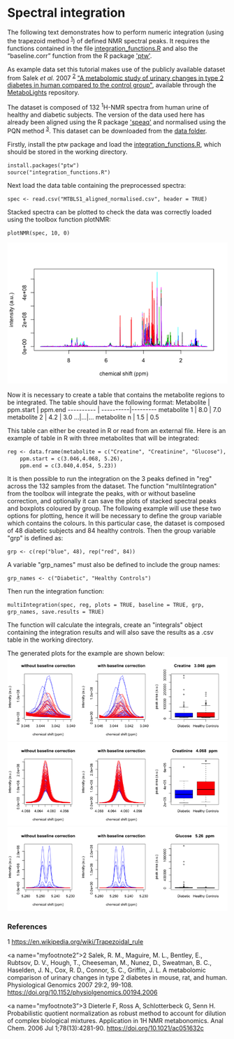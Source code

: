 # Spectral integration

The following text demonstrates how to perform numeric integration (using the trapezoid method <sup>[1](#myfootnote1)</sup>) of defined NMR spectral peaks.
It requires the functions contained in the file [integration_functions.R](https://github.com/gggraca/MAR/integration_functions.R) and also the “baseline.corr” function from the R package ['ptw'](https://cran.r-project.org/web/packages/ptw/index.html).

As example data set this tutorial makes use of the publicly available dataset from Salek *et al.* 2007 <sup>[2](#myfootnote2)</sup> 
["A metabolomic study of urinary changes in type 2 diabetes in human compared to the control group"](https://www.ebi.ac.uk/metabolights/MTBLS1/),
available through the [MetaboLights](https://www.ebi.ac.uk/metabolights/) repository. 

The dataset is composed of 132 <sup>1</sup>H-NMR spectra from human urine of healthy and diabetic subjects.
The version of the data used here has already been aligned using the R package ['speaq'](https://cran.r-project.org/web/packages/speaq/index.html) and normalised using the PQN method <sup>[3](#myfootnote3)</sup>. This dataset can be downloaded from the [data folder](/data/MTBLS1_aligned_normalised.csv).

Firstly, install the ptw package and load the [integration_functions.R](https://github.com/gggraca/MAR/integration_functions.R), which should be stored in the working directory.
```
install.packages("ptw")
source("integration_functions.R")
```
Next load the data table containing the preprocessed spectra:
```
spec <- read.csv("MTBLS1_aligned_normalised.csv", header = TRUE)
```
Stacked spectra can be plotted to check the data was correctly loaded using the toolbox function plotNMR:
```
plotNMR(spec, 10, 0)
```
![Stacked Spectra](/images/stacked_urine.png)

Now it is necessary to create a table that contains the metabolite regions to be integrated. The table should have the following format:
Metabolite | ppm.start | ppm.end
---------- | ----------|---------
metabolite 1 | 8.0 | 7.0  
metabolite 2 | 4.2 | 3.0 
...|...|...
metabolite n | 1.5 | 0.5

This table can either be created in R or read from an external file.
Here is an example of table in R with three metabolites that will be integrated:
```
reg <- data.frame(metabolite = c("Creatine", "Creatinine", "Glucose"), 
    ppm.start = c(3.046,4.068, 5.26), 
    ppm.end = c(3.040,4.054, 5.23)) 
```
It is then possible to run the integration on the 3 peaks defined in "reg" across the 132 samples from the dataset.
The function "multiIntegration" from the toolbox will integrate the peaks, with or without baseline correction, and optionally it can save the plots of stacked spectral peaks and boxplots coloured by group. 
The following example will use these two options for plotting, hence it will be necessary to define the group variable which contains the colours. In this particular case, the dataset is composed of 48 diabetic subjects and 84 healthy controls. Then the group variable "grp" is defined as: 
```
grp <- c(rep("blue", 48), rep("red", 84))
```
A variable "grp_names" must also be defined to include the group names:
```
grp_names <- c("Diabetic", "Healthy Controls")
```
Then run the integration function:
```
multiIntegration(spec, reg, plots = TRUE, baseline = TRUE, grp, grp_names, save.results = TRUE)
```
The function will calculate the integrals, create an "integrals" object containing the integration results and will also save the results as a .csv table in the working directory.

The generated plots for the example are shown below:
![Creatine](/images/Creatine_3.04_3.046_ppm.png)
![Creatinine](/images/Creatinine_4.054_4.068_ppm.png)
![Glucose](/images/Glucose_5.23_5.26_ppm.png)

<h3>References</h3>

<a name="myfootnote1">1</a> https://en.wikipedia.org/wiki/Trapezoidal_rule </a>

<a name="myfootnote2”>2</a> Salek, R. M., Maguire, M. L., Bentley, E., Rubtsov, D. V., Hough, T., Cheeseman, M., Nunez, D., Sweatman, B. C., Haselden, J. N., Cox, R. D., Connor, S. C., Griffin, J. L. A metabolomic comparison of urinary changes in type 2 diabetes in mouse, rat, and human. Physiological Genomics 2007 29:2, 99-108. https://doi.org/10.1152/physiolgenomics.00194.2006</a>
         
<a name="myfootnote3”>3</a> Dieterle F, Ross A, Schlotterbeck G, Senn H. Probabilistic quotient normalization as robust method to account for dilution of complex biological mixtures. Application in 1H NMR metabonomics. Anal Chem. 2006 Jul 1;78(13):4281-90.  https://doi.org/10.1021/ac051632c</a> 
